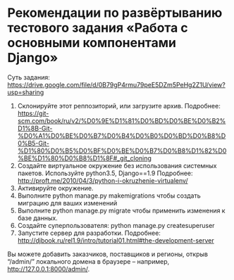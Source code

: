 
# Рекомендации по развёртыванию тестового задания «Работа с основными компонентами Django» 

  Суть задания: https://drive.google.com/file/d/0B79gP4rmu79peE5DZm5PeHg2Z1U/view?usp=sharing
  
  1. Склонируйте этот реппозиторий, или загрузите архив. 
  Подробнее:
  https://git-scm.com/book/ru/v2/%D0%9E%D1%81%D0%BD%D0%BE%D0%B2%D1%8B-Git-%D0%A1%D0%BE%D0%B7%D0%B4%D0%B0%D0%BD%D0%B8%D0%B5-Git-%D1%80%D0%B5%D0%BF%D0%BE%D0%B7%D0%B8%D1%82%D0%BE%D1%80%D0%B8%D1%8F#_git_cloning
  2. Создайте виртуальное окружение без использования системных пакетов. Используйте python3.5, Django==1.9
  Подробнее:
  http://proft.me/2010/04/3/python-i-okruzhenie-virtualenv/
  3. Активируйте окружение.
  4. Выполните python manage.py makemigrations чтобы создать миграцию для ваших изменений
  5. Выполните python manage.py migrate чтобы применить изменения к базе данных.
  6. Создайте суперпользователя: python manage.py createsuperuser
  7. Запустите сервер для разработки. Подробнее:
  http://djbook.ru/rel1.9/intro/tutorial01.html#the-development-server
  
 Вы можете добавить заказчиков, поставщиков и регионы, открыв “/admin/” локального домена в браузере – например, http://127.0.0.1:8000/admin/.
